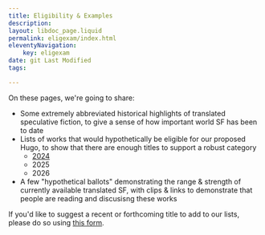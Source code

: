 ```yaml
---
title: Eligibility & Examples
description: 
layout: libdoc_page.liquid
permalink: eligexam/index.html
eleventyNavigation: 
    key: eligexam
date: git Last Modified
tags: 

---
```


On these pages, we're going to share: 
* Some extremely abbreviated historical highlights of translated speculative fiction, to give a sense of how important world SF has been to date
* Lists of works that would hypothetically be eligible for our proposed Hugo, to show that there are enough titles to support a robust category
    * [2024]([eligexam](https://translatedhugo.org/elig2024/))
    * 2025
    * 2026
* A few "hypothetical ballots" demonstrating the range & strength of currently available translated SF, with clips & links to demonstrate that people are reading and discusisng these works

If you'd like to suggest a recent or forthcoming title to add to our lists, please do so using [this form](https://docs.google.com/forms/d/e/1FAIpQLSe4aO1Kgh5KTBdDk-MbYUKYIEbyFWe5w2SFReP-JmZKotCwTQ/viewform?usp=header).
